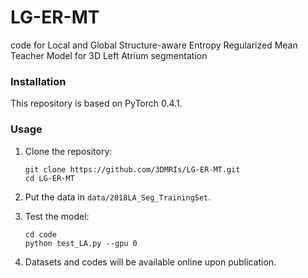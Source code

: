 # LG-ER-MT
code for Local and Global Structure-aware Entropy Regularized Mean Teacher Model for 3D Left Atrium segmentation

### Installation
This repository is based on PyTorch 0.4.1.

### Usage

1. Clone the repository:

   ```shell
   git clone https://github.com/3DMRIs/LG-ER-MT.git
   cd LG-ER-MT
   ```
2. Put the data in `data/2018LA_Seg_TrainingSet`.
   
3. Test the model:
 
   ```shell
   cd code
   python test_LA.py --gpu 0
   ```
4. Datasets and codes will be available online upon publication.
